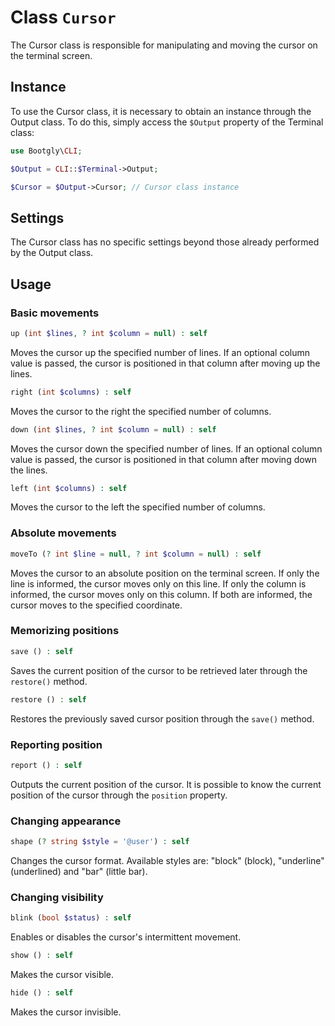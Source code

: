 # Class `Cursor`

The Cursor class is responsible for manipulating and moving the cursor on the terminal screen.

## Instance

To use the Cursor class, it is necessary to obtain an instance through the Output class. To do this, simply access the `$Output` property of the Terminal class:

```php
use Bootgly\CLI;

$Output = CLI::$Terminal->Output;

$Cursor = $Output->Cursor; // Cursor class instance
```

## Settings

The Cursor class has no specific settings beyond those already performed by the Output class.

## Usage

### Basic movements

```php
up (int $lines, ? int $column = null) : self
```

Moves the cursor up the specified number of lines. If an optional column value is passed, the cursor is positioned in that column after moving up the lines.

```php
right (int $columns) : self
```

Moves the cursor to the right the specified number of columns.

```php
down (int $lines, ? int $column = null) : self
```

Moves the cursor down the specified number of lines. If an optional column value is passed, the cursor is positioned in that column after moving down the lines.

```php
left (int $columns) : self
```

Moves the cursor to the left the specified number of columns.

### Absolute movements

```php
moveTo (? int $line = null, ? int $column = null) : self
```

Moves the cursor to an absolute position on the terminal screen. If only the line is informed, the cursor moves only on this line. If only the column is informed, the cursor moves only on this column. If both are informed, the cursor moves to the specified coordinate.

### Memorizing positions

```php
save () : self
```

Saves the current position of the cursor to be retrieved later through the `restore()` method.

```php
restore () : self
```

Restores the previously saved cursor position through the `save()` method.

### Reporting position

```php
report () : self
```

Outputs the current position of the cursor. It is possible to know the current position of the cursor through the `position` property.

### Changing appearance

```php
shape (? string $style = '@user') : self
```

Changes the cursor format. Available styles are: "block" (block), "underline" (underlined) and "bar" (little bar).

### Changing visibility

```php
blink (bool $status) : self
```

Enables or disables the cursor's intermittent movement.

```php
show () : self
```

Makes the cursor visible.

```php
hide () : self
```

Makes the cursor invisible.
